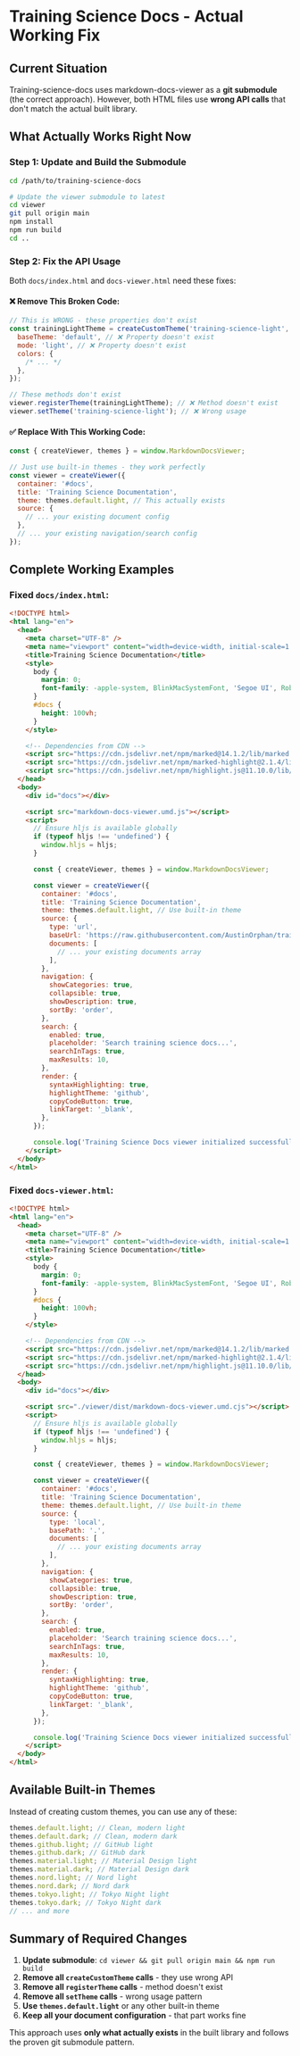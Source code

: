 # Training Science Docs - Actual Working Fix

## Current Situation

Training-science-docs uses markdown-docs-viewer as a **git submodule** (the correct approach). However, both HTML files use **wrong API calls** that don't match the actual built library.

## What Actually Works Right Now

### Step 1: Update and Build the Submodule

```bash
cd /path/to/training-science-docs

# Update the viewer submodule to latest
cd viewer
git pull origin main
npm install
npm run build
cd ..
```

### Step 2: Fix the API Usage

Both `docs/index.html` and `docs-viewer.html` need these fixes:

#### ❌ Remove This Broken Code:

```javascript
// This is WRONG - these properties don't exist
const trainingLightTheme = createCustomTheme('training-science-light', {
  baseTheme: 'default', // ❌ Property doesn't exist
  mode: 'light', // ❌ Property doesn't exist
  colors: {
    /* ... */
  },
});

// These methods don't exist
viewer.registerTheme(trainingLightTheme); // ❌ Method doesn't exist
viewer.setTheme('training-science-light'); // ❌ Wrong usage
```

#### ✅ Replace With This Working Code:

```javascript
const { createViewer, themes } = window.MarkdownDocsViewer;

// Just use built-in themes - they work perfectly
const viewer = createViewer({
  container: '#docs',
  title: 'Training Science Documentation',
  theme: themes.default.light, // This actually exists
  source: {
    // ... your existing document config
  },
  // ... your existing navigation/search config
});
```

## Complete Working Examples

### Fixed `docs/index.html`:

```html
<!DOCTYPE html>
<html lang="en">
  <head>
    <meta charset="UTF-8" />
    <meta name="viewport" content="width=device-width, initial-scale=1.0" />
    <title>Training Science Documentation</title>
    <style>
      body {
        margin: 0;
        font-family: -apple-system, BlinkMacSystemFont, 'Segoe UI', Roboto, sans-serif;
      }
      #docs {
        height: 100vh;
      }
    </style>

    <!-- Dependencies from CDN -->
    <script src="https://cdn.jsdelivr.net/npm/marked@14.1.2/lib/marked.umd.js"></script>
    <script src="https://cdn.jsdelivr.net/npm/marked-highlight@2.1.4/lib/index.umd.js"></script>
    <script src="https://cdn.jsdelivr.net/npm/highlight.js@11.10.0/lib/highlight.min.js"></script>
  </head>
  <body>
    <div id="docs"></div>

    <script src="markdown-docs-viewer.umd.js"></script>
    <script>
      // Ensure hljs is available globally
      if (typeof hljs !== 'undefined') {
        window.hljs = hljs;
      }

      const { createViewer, themes } = window.MarkdownDocsViewer;

      const viewer = createViewer({
        container: '#docs',
        title: 'Training Science Documentation',
        theme: themes.default.light, // Use built-in theme
        source: {
          type: 'url',
          baseUrl: 'https://raw.githubusercontent.com/AustinOrphan/training-science-docs/main',
          documents: [
            // ... your existing documents array
          ],
        },
        navigation: {
          showCategories: true,
          collapsible: true,
          showDescription: true,
          sortBy: 'order',
        },
        search: {
          enabled: true,
          placeholder: 'Search training science docs...',
          searchInTags: true,
          maxResults: 10,
        },
        render: {
          syntaxHighlighting: true,
          highlightTheme: 'github',
          copyCodeButton: true,
          linkTarget: '_blank',
        },
      });

      console.log('Training Science Docs viewer initialized successfully!');
    </script>
  </body>
</html>
```

### Fixed `docs-viewer.html`:

```html
<!DOCTYPE html>
<html lang="en">
  <head>
    <meta charset="UTF-8" />
    <meta name="viewport" content="width=device-width, initial-scale=1.0" />
    <title>Training Science Documentation</title>
    <style>
      body {
        margin: 0;
        font-family: -apple-system, BlinkMacSystemFont, 'Segoe UI', Roboto, sans-serif;
      }
      #docs {
        height: 100vh;
      }
    </style>

    <!-- Dependencies from CDN -->
    <script src="https://cdn.jsdelivr.net/npm/marked@14.1.2/lib/marked.umd.js"></script>
    <script src="https://cdn.jsdelivr.net/npm/marked-highlight@2.1.4/lib/index.umd.js"></script>
    <script src="https://cdn.jsdelivr.net/npm/highlight.js@11.10.0/lib/highlight.min.js"></script>
  </head>
  <body>
    <div id="docs"></div>

    <script src="./viewer/dist/markdown-docs-viewer.umd.cjs"></script>
    <script>
      // Ensure hljs is available globally
      if (typeof hljs !== 'undefined') {
        window.hljs = hljs;
      }

      const { createViewer, themes } = window.MarkdownDocsViewer;

      const viewer = createViewer({
        container: '#docs',
        title: 'Training Science Documentation',
        theme: themes.default.light, // Use built-in theme
        source: {
          type: 'local',
          basePath: '.',
          documents: [
            // ... your existing documents array
          ],
        },
        navigation: {
          showCategories: true,
          collapsible: true,
          showDescription: true,
          sortBy: 'order',
        },
        search: {
          enabled: true,
          placeholder: 'Search training science docs...',
          searchInTags: true,
          maxResults: 10,
        },
        render: {
          syntaxHighlighting: true,
          highlightTheme: 'github',
          copyCodeButton: true,
          linkTarget: '_blank',
        },
      });

      console.log('Training Science Docs viewer initialized successfully!');
    </script>
  </body>
</html>
```

## Available Built-in Themes

Instead of creating custom themes, you can use any of these:

```javascript
themes.default.light; // Clean, modern light
themes.default.dark; // Clean, modern dark
themes.github.light; // GitHub light
themes.github.dark; // GitHub dark
themes.material.light; // Material Design light
themes.material.dark; // Material Design dark
themes.nord.light; // Nord light
themes.nord.dark; // Nord dark
themes.tokyo.light; // Tokyo Night light
themes.tokyo.dark; // Tokyo Night dark
// ... and more
```

## Summary of Required Changes

1. **Update submodule**: `cd viewer && git pull origin main && npm run build`
2. **Remove all `createCustomTheme` calls** - they use wrong API
3. **Remove all `registerTheme` calls** - method doesn't exist
4. **Remove all `setTheme` calls** - wrong usage pattern
5. **Use `themes.default.light`** or any other built-in theme
6. **Keep all your document configuration** - that part works fine

This approach uses **only what actually exists** in the built library and follows the proven git submodule pattern.

